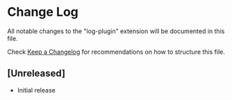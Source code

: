 # Change Log

All notable changes to the "log-plugin" extension will be documented in this file.

Check [Keep a Changelog](http://keepachangelog.com/) for recommendations on how to structure this file.

## [Unreleased]

- Initial release